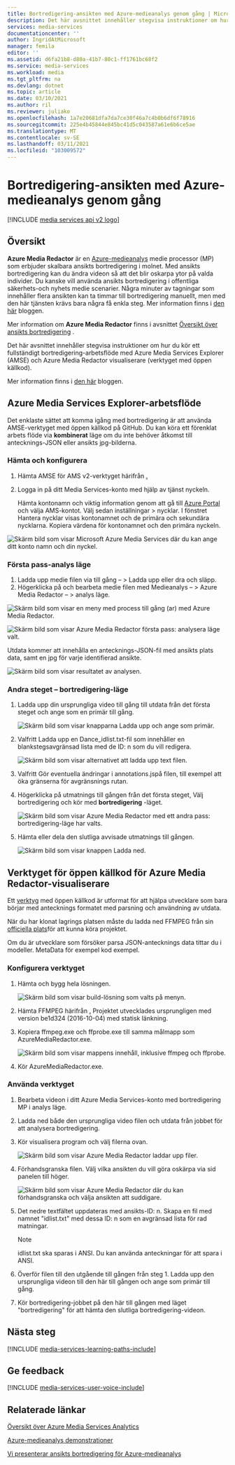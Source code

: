 ```yaml
---
title: Bortredigering-ansikten med Azure-medieanalys genom gång | Microsoft Docs
description: Det här avsnittet innehåller stegvisa instruktioner om hur du kör ett fullständigt bortredigering-arbetsflöde med Azure Media Services Explorer (AMSE) och Azure Media Redactor visualiserare (verktyget med öppen källkod).
services: media-services
documentationcenter: ''
author: IngridAtMicrosoft
manager: femila
editor: ''
ms.assetid: d6fa21b8-d80a-41b7-80c1-ff1761bc68f2
ms.service: media-services
ms.workload: media
ms.tgt_pltfrm: na
ms.devlang: dotnet
ms.topic: article
ms.date: 03/10/2021
ms.author: ril
ms.reviewer: juliako
ms.openlocfilehash: 1a7e20681dfa7da7ce30f46a7c4b0b6df6f78916
ms.sourcegitcommit: 225e4b45844e845bc41d5c043587a61e6b6ce5ae
ms.translationtype: MT
ms.contentlocale: sv-SE
ms.lasthandoff: 03/11/2021
ms.locfileid: "103009572"
---
```

# <a name="redact-faces-with-azure-media-analytics-walkthrough"></a>Bortredigering-ansikten med Azure-medieanalys genom gång

[!INCLUDE [media services api v2 logo](./includes/v2-hr.md)]

## <a name="overview"></a>Översikt

**Azure Media Redactor** är en [Azure-medieanalys](./legacy-components.md) medie processor (MP) som erbjuder skalbara ansikts bortredigering i molnet. Med ansikts bortredigering kan du ändra videon så att det blir oskarpa ytor på valda individer. Du kanske vill använda ansikts bortredigering i offentliga säkerhets-och nyhets medie scenarier. Några minuter av tagningar som innehåller flera ansikten kan ta timmar till bortredigering manuellt, men med den här tjänsten krävs bara några få enkla steg. Mer information finns i [den här](https://azure.microsoft.com/blog/azure-media-redactor/) bloggen.

Mer information om  **Azure Media Redactor** finns i avsnittet [Översikt över ansikts bortredigering](media-services-face-redaction.md) .

Det här avsnittet innehåller stegvisa instruktioner om hur du kör ett fullständigt bortredigering-arbetsflöde med Azure Media Services Explorer (AMSE) och Azure Media Redactor visualiserare (verktyget med öppen källkod).

Mer information finns i [den här](https://azure.microsoft.com/blog/redaction-preview-available-globally) bloggen.

## <a name="azure-media-services-explorer-workflow"></a>Azure Media Services Explorer-arbetsflöde

Det enklaste sättet att komma igång med bortredigering är att använda AMSE-verktyget med öppen källkod på GitHub. Du kan köra ett förenklat arbets flöde via **kombinerat** läge om du inte behöver åtkomst till antecknings-JSON eller ansikts jpg-bilderna.

### <a name="download-and-setup"></a>Hämta och konfigurera

1. Hämta AMSE för AMS v2-verktyget härifrån [.](https://aka.ms/amseforv2)
1. Logga in på ditt Media Services-konto med hjälp av tjänst nyckeln.

    Hämta kontonamn och viktig information genom att gå till [Azure Portal](https://portal.azure.com/) och välja AMS-kontot. Välj sedan inställningar > nycklar. I fönstret Hantera nycklar visas kontonamnet och de primära och sekundära nycklarna. Kopiera värdena för kontonamnet och den primära nyckeln.

![Skärm bild som visar Microsoft Azure Media Services där du kan ange ditt konto namn och din nyckel.](./media/media-services-redactor-walkthrough/media-services-redactor-walkthrough001.png)

### <a name="first-pass--analyze-mode"></a>Första pass-analys läge

1. Ladda upp medie filen via till gång – > Ladda upp eller dra och släpp. 
1. Högerklicka på och bearbeta medie filen med Medieanalys – > Azure Media Redactor – > analys läge. 


![Skärm bild som visar en meny med process till gång (ar) med Azure Media Redactor.](./media/media-services-redactor-walkthrough/media-services-redactor-walkthrough002.png)

![Skärm bild som visar Azure Media Redactor första pass: analysera läge valt.](./media/media-services-redactor-walkthrough/media-services-redactor-walkthrough003.png)

Utdata kommer att innehålla en antecknings-JSON-fil med ansikts plats data, samt en jpg för varje identifierad ansikte. 

![Skärm bild som visar resultatet av analysen.](./media/media-services-redactor-walkthrough/media-services-redactor-walkthrough004.png)

### <a name="second-pass--redact-mode"></a>Andra steget – bortredigering-läge

1. Ladda upp din ursprungliga video till gång till utdata från det första steget och ange som en primär till gång. 

    ![Skärm bild som visar knapparna Ladda upp och ange som primär.](./media/media-services-redactor-walkthrough/media-services-redactor-walkthrough005.png)

2. Valfritt Ladda upp en Dance_idlist.txt-fil som innehåller en blankstegsavgränsad lista med de ID: n som du vill redigera. 

    ![Skärm bild som visar alternativet att ladda upp text filen.](./media/media-services-redactor-walkthrough/media-services-redactor-walkthrough006.png)

3. Valfritt Gör eventuella ändringar i annotations.jspå filen, till exempel att öka gränserna för avgränsnings rutan. 
4. Högerklicka på utmatnings till gången från det första steget, Välj bortredigering och kör med **bortredigering** -läget. 

    ![Skärm bild som visar Azure Media Redactor med ett andra pass: bortredigering-läge har valts.](./media/media-services-redactor-walkthrough/media-services-redactor-walkthrough007.png)

5. Hämta eller dela den slutliga avvisade utmatnings till gången. 

    ![Skärm bild som visar knappen Ladda ned.](./media/media-services-redactor-walkthrough/media-services-redactor-walkthrough008.png)

## <a name="azure-media-redactor-visualizer-open-source-tool"></a>Verktyget för öppen källkod för Azure Media Redactor-visualiserare

Ett [verktyg](https://github.com/Microsoft/azure-media-redactor-visualizer) med öppen källkod är utformat för att hjälpa utvecklare som bara börjar med antecknings formatet med parsning och användning av utdata.

När du har klonat lagrings platsen måste du ladda ned FFMPEG från sin [officiella plats](https://ffmpeg.org/download.html)för att kunna köra projektet.

Om du är utvecklare som försöker parsa JSON-antecknings data tittar du i modeller. MetaData för exempel kod exempel.

### <a name="set-up-the-tool"></a>Konfigurera verktyget

1.  Hämta och bygg hela lösningen. 

    ![Skärm bild som visar build-lösning som valts på menyn.](./media/media-services-redactor-walkthrough/media-services-redactor-walkthrough009.png)

2.  Hämta FFMPEG härifrån [.](https://ffmpeg.org/download.html) Projektet utvecklades ursprungligen med version be1d324 (2016-10-04) med statisk länkning. 
3.  Kopiera ffmpeg.exe och ffprobe.exe till samma målmapp som AzureMediaRedactor.exe. 

    ![Skärm bild som visar mappens innehåll, inklusive ffmpeg och ffprobe.](./media/media-services-redactor-walkthrough/media-services-redactor-walkthrough010.png)

4. Kör AzureMediaRedactor.exe. 

### <a name="use-the-tool"></a>Använda verktyget

1. Bearbeta videon i ditt Azure Media Services-konto med bortredigering MP i analys läge. 
2. Ladda ned både den ursprungliga video filen och utdata från jobbet för att analysera bortredigering. 
3. Kör visualisera program och välj filerna ovan. 

    ![Skärm bild som visar Azure Media Redactor laddar upp filer.](./media/media-services-redactor-walkthrough/media-services-redactor-walkthrough011.png)

4. Förhandsgranska filen. Välj vilka ansikten du vill göra oskärpa via sid panelen till höger. 
    
    ![Skärm bild som visar Azure Media Redactor där du kan förhandsgranska och välja ansikten att suddigare.](./media/media-services-redactor-walkthrough/media-services-redactor-walkthrough012.png)

5.  Det nedre textfältet uppdateras med ansikts-ID: n. Skapa en fil med namnet "idlist.txt" med dessa ID: n som en avgränsad lista för rad matningar. 

    >[!NOTE]
    > idlist.txt ska sparas i ANSI. Du kan använda anteckningar för att spara i ANSI.
    
6.  Överför filen till den utgående till gången från steg 1. Ladda upp den ursprungliga videon till den här till gången och ange som primär till gång. 
7.  Kör bortredigering-jobbet på den här till gången med läget "bortredigering" för att hämta den slutliga bortredigering-videon. 

## <a name="next-steps"></a>Nästa steg 

[!INCLUDE [media-services-learning-paths-include](../../../includes/media-services-learning-paths-include.md)]

## <a name="provide-feedback"></a>Ge feedback
[!INCLUDE [media-services-user-voice-include](../../../includes/media-services-user-voice-include.md)]

## <a name="related-links"></a>Relaterade länkar
[Översikt över Azure Media Services Analytics](./legacy-components.md)

[Azure-medieanalys demonstrationer](http://amslabs.azurewebsites.net/demos/Analytics.html)

[Vi presenterar ansikts bortredigering för Azure-medieanalys](https://azure.microsoft.com/blog/azure-media-redactor/)